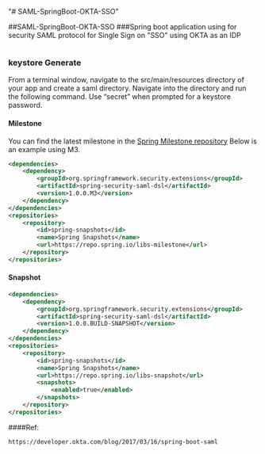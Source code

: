 "# SAML-SpringBoot-OKTA-SSO" 

##SAML-SpringBoot-OKTA-SSO
###Spring boot application using for security SAML protocol for Single Sign on "SSO" using OKTA as an IDP

``` https://developer.okta.com/blog/2017/03/16/spring-boot-saml
```

### keystore Generate 
From a terminal window, navigate to the src/main/resources directory of your app and create a saml directory.
 Navigate into the directory and run the following command.
  Use “secret” when prompted for a keystore password.
    

#### Milestone

You can find the latest milestone in the [Spring Milestone repository](https://repo.spring.io/libs-milestone/org/springframework/security/extensions/spring-security-saml-dsl/) Below is an example using M3.

```xml
<dependencies>
	<dependency>
		<groupId>org.springframework.security.extensions</groupId>
		<artifactId>spring-security-saml-dsl</artifactId>
		<version>1.0.0.M3</version>
	</dependency>
</dependencies>
<repositories>
	<repository>
		<id>spring-snapshots</id>
		<name>Spring Snapshots</name>
		<url>https://repo.spring.io/libs-milestone</url>
	</repository>
</repositories>
```

#### Snapshot

```xml
<dependencies>
	<dependency>
		<groupId>org.springframework.security.extensions</groupId>
		<artifactId>spring-security-saml-dsl</artifactId>
		<version>1.0.0.BUILD-SNAPSHOT</version>
	</dependency>
</dependencies>
<repositories>
	<repository>
		<id>spring-snapshots</id>
		<name>Spring Snapshots</name>
		<url>https://repo.spring.io/libs-snapshot</url>
		<snapshots>
			<enabled>true</enabled>
		</snapshots>
	</repository>
</repositories>
```

####Ref:
```
https://developer.okta.com/blog/2017/03/16/spring-boot-saml
```